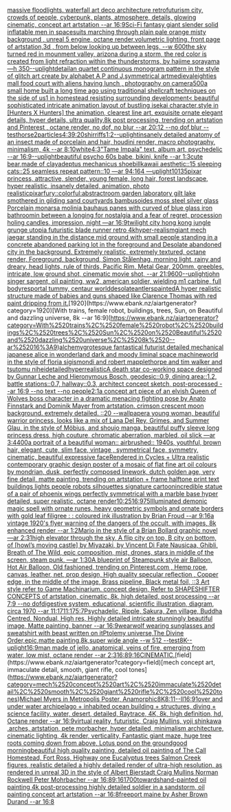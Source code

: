 [massive floodlights. waterfall art deco architecture retrofuturism city, crowds of people, cyberpunk, plants, atmosphere, details, glowing cinematic, concept art artstation --ar 16:9](https://www.ebank.nz/aiartgenerator?category=massive%2520floodlights.%2520waterfall%2520art%2520deco%2520architecture%2520retrofuturism%2520city%2C%2520crowds%2520of%2520people%2C%2520cyberpunk%2C%2520plants%2C%2520atmosphere%2C%2520details%2C%2520glowing%2520cinematic%2C%2520concept%2520art%2520artstation%2520--ar%252016%3A9)[Sci-Fi fantasy giant slender solid inflatable men in spacesuits marching through plain pale orange misty background , unreal 5 engine, octane render,volumetric lighting, front page of artstation,3d , from below looking up between legs, --w 600](https://www.ebank.nz/aiartgenerator?category=Sci-Fi%2520fantasy%2520giant%2520slender%2520solid%2520inflatable%2520men%2520in%2520spacesuits%2520marching%2520through%2520plain%2520pale%2520orange%2520misty%2520background%2520%2C%2520unreal%25205%2520engine%2C%2520octane%2520render%2Cvolumetric%2520lighting%2C%2520front%2520page%2520of%2520artstation%2C3d%2520%2C%2520from%2520below%2520looking%2520up%2520between%2520legs%2C%2520--w%2520600)[the sky turned red in mounment valley, arizona during a storm, the red color is created from light refraction within the thunderstorms, by hajime sorayama —h 350](https://www.ebank.nz/aiartgenerator?category=the%2520sky%2520turned%2520red%2520in%2520mounment%2520valley%2C%2520arizona%2520during%2520a%2520storm%2C%2520the%2520red%2520color%2520is%2520created%2520from%2520light%2520refraction%2520within%2520the%2520thunderstorms%2C%2520by%2520hajime%2520sorayama%2520%E2%80%94h%2520350)[--uplight](https://www.ebank.nz/aiartgenerator?category=--uplight)[detail](https://www.ebank.nz/aiartgenerator?category=detail)[an quartet continuous  monogram pattern in the style of glitch art  create by alphabet A,P and J,symmetrical art](https://www.ebank.nz/aiartgenerator?category=an%2520quartet%2520continuous%2520%2520monogram%2520pattern%2520in%2520the%2520style%2520of%2520glitch%2520art%2520%2520create%2520by%2520alphabet%2520A%2CP%2520and%2520J%2Csymmetrical%2520art)[medieval](https://www.ebank.nz/aiartgenerator?category=medieval)[eighties mall food court with aliens having lunch , photography on camera](https://www.ebank.nz/aiartgenerator?category=eighties%2520mall%2520food%2520court%2520with%2520aliens%2520having%2520lunch%2520%2C%2520photography%2520on%2520camera)[500](https://www.ebank.nz/aiartgenerator?category=500)[a small home built a long time ago using traditional shellcraft techniques on the side of us1 in homestead resisting surrounding development](https://www.ebank.nz/aiartgenerator?category=a%2520small%2520home%2520built%2520a%2520long%2520time%2520ago%2520using%2520traditional%2520shellcraft%2520techniques%2520on%2520the%2520side%2520of%2520us1%2520in%2520homestead%2520resisting%2520surrounding%2520development)[< beautiful sophisticated intricate animation layout of bustling isekai character,style in [Hunters X Hunters] the animation, clearest line art, exquisite ornate elegant details, hyper details, ultra quality,8k post processing, trending on artstation and Pinterest , octane render, no dof, no blur --ar 20:12 --no dof,blur --test](https://www.ebank.nz/aiartgenerator?category=%3C%2520beautiful%2520sophisticated%2520intricate%2520animation%2520layout%2520of%2520bustling%2520isekai%2520character%2Cstyle%2520in%2520%5BHunters%2520X%2520Hunters%5D%2520the%2520animation%2C%2520clearest%2520line%2520art%2C%2520exquisite%2520ornate%2520elegant%2520details%2C%2520hyper%2520details%2C%2520ultra%2520quality%2C8k%2520post%2520processing%2C%2520trending%2520on%2520artstation%2520and%2520Pinterest%2520%2C%2520octane%2520render%2C%2520no%2520dof%2C%2520no%2520blur%2520--ar%252020%3A12%2520--no%2520dof%2Cblur%2520--test)[horse](https://www.ebank.nz/aiartgenerator?category=horse)[2](https://www.ebank.nz/aiartgenerator?category=2)[particles](https://www.ebank.nz/aiartgenerator?category=particles)[4:3](https://www.ebank.nz/aiartgenerator?category=4%3A3)[9:20](https://www.ebank.nz/aiartgenerator?category=9%3A20)[shirriffs](https://www.ebank.nz/aiartgenerator?category=shirriffs)[1:2](https://www.ebank.nz/aiartgenerator?category=1%3A2)[--uplight](https://www.ebank.nz/aiartgenerator?category=--uplight)[insanely detailed  anatomy  of an insect  made of  porcelain and hair, houdini render, macro photography,  minimalism, 4k --ar 8:10](https://www.ebank.nz/aiartgenerator?category=insanely%2520detailed%2520%2520anatomy%2520%2520of%2520an%2520insect%2520%2520made%2520of%2520%2520porcelain%2520and%2520hair%2C%2520houdini%2520render%2C%2520macro%2520photography%2C%2520%2520minimalism%2C%25204k%2520--ar%25208%3A10)[white](https://www.ebank.nz/aiartgenerator?category=white)[4:3](https://www.ebank.nz/aiartgenerator?category=4%3A3)["Tame Impala" text, album art, psychedelic --ar 16:9](https://www.ebank.nz/aiartgenerator?category=%22Tame%2520Impala%22%2520text%2C%2520album%2520art%2C%2520psychedelic%2520--ar%252016%3A9)[--uplight](https://www.ebank.nz/aiartgenerator?category=--uplight)[beautiful psycho 60s babe, bikini, knife --ar 1:3](https://www.ebank.nz/aiartgenerator?category=beautiful%2520psycho%252060s%2520babe%2C%2520bikini%2C%2520knife%2520--ar%25201%3A3)[cute bear,made of clay](https://www.ebank.nz/aiartgenerator?category=cute%2520bear%2Cmade%2520of%2520clay)[adeptus mechanicus shoebill](https://www.ebank.nz/aiartgenerator?category=adeptus%2520mechanicus%2520shoebill)[kawaii aesthetic::15 sleeping cats::25 seamless repeat pattern::10  —ar 94:164 —uplight](https://www.ebank.nz/aiartgenerator?category=kawaii%2520aesthetic%3A%3A15%2520sleeping%2520cats%3A%3A25%2520seamless%2520repeat%2520pattern%3A%3A10%2520%2520%E2%80%94ar%252094%3A164%2520%E2%80%94uplight)[10135](https://www.ebank.nz/aiartgenerator?category=10135)[pixar princess, attractive, slender, young female, long hair, forest landscape, hyper realistic, insanely detailed, animation, photo realistic](https://www.ebank.nz/aiartgenerator?category=pixar%2520princess%2C%2520attractive%2C%2520slender%2C%2520young%2520female%2C%2520long%2520hair%2C%2520forest%2520landscape%2C%2520hyper%2520realistic%2C%2520insanely%2520detailed%2C%2520animation%2C%2520photo%2520realistic)[pixar](https://www.ebank.nz/aiartgenerator?category=pixar)[fury::colorful:abstract](https://www.ebank.nz/aiartgenerator?category=fury%3A%3Acolorful%3Aabstract)[room garden laboratory  gilt lake  smothered in gilding sand courtyards bambusoides moss steel silver glass  Porcelain monarsa molinia bauhaus panes with curved of blue glass iron bathroom](https://www.ebank.nz/aiartgenerator?category=room%2520garden%2520laboratory%2520%2520gilt%2520lake%2520%2520smothered%2520in%2520gilding%2520sand%2520courtyards%2520bambusoides%2520moss%2520steel%2520silver%2520glass%2520%2520Porcelain%2520monarsa%2520molinia%2520bauhaus%2520panes%2520with%2520curved%2520of%2520blue%2520glass%2520iron%2520bathroom)[in between a longing for nostalgia and a fear of regret, procession holing candles, impression, night —ar 16:9](https://www.ebank.nz/aiartgenerator?category=in%2520between%2520a%2520longing%2520for%2520nostalgia%2520and%2520a%2520fear%2520of%2520regret%2C%2520procession%2520holing%2520candles%2C%2520impression%2C%2520night%2520%E2%80%94ar%252016%3A9)[twilight city hong kong jungle grunge utopia futuristic blade runner retro 4k](https://www.ebank.nz/aiartgenerator?category=twilight%2520city%2520hong%2520kong%2520jungle%2520grunge%2520utopia%2520futuristic%2520blade%2520runner%2520retro%25204k)[hyper-realism](https://www.ebank.nz/aiartgenerator?category=hyper-realism)[giant mech jaegar standing in the distance mid ground with small people standing in a concrete abandoned parking lot in the foreground and Desolate abandoned city in the background. Extremely realistic, extremely textured, octane render, Foreground, background, Simon Stålenhag, morning light, rainy and dreary, head lights, rule of thirds, Pacific Rim, Metal Gear,  200mm, greebles, intricate, low ground shot, cinematic movie shot, --ar 21:9](https://www.ebank.nz/aiartgenerator?category=giant%2520mech%2520jaegar%2520standing%2520in%2520the%2520distance%2520mid%2520ground%2520with%2520small%2520people%2520standing%2520in%2520a%2520concrete%2520abandoned%2520parking%2520lot%2520in%2520the%2520foreground%2520and%2520Desolate%2520abandoned%2520city%2520in%2520the%2520background.%2520Extremely%2520realistic%2C%2520extremely%2520textured%2C%2520octane%2520render%2C%2520Foreground%2C%2520background%2C%2520Simon%2520St%C3%A5lenhag%2C%2520morning%2520light%2C%2520rainy%2520and%2520dreary%2C%2520head%2520lights%2C%2520rule%2520of%2520thirds%2C%2520Pacific%2520Rim%2C%2520Metal%2520Gear%2C%2520%2520200mm%2C%2520greebles%2C%2520intricate%2C%2520low%2520ground%2520shot%2C%2520cinematic%2520movie%2520shot%2C%2520--ar%252021%3A9)[600](https://www.ebank.nz/aiartgenerator?category=600)[--uplight](https://www.ebank.nz/aiartgenerator?category=--uplight)[john singer sargent, oil painting, ww2, american soldier, wielding m1 carbine, full body](https://www.ebank.nz/aiartgenerator?category=john%2520singer%2520sargent%2C%2520oil%2520painting%2C%2520ww2%2C%2520american%2520soldier%2C%2520wielding%2520m1%2520carbine%2C%2520full%2520body)[res](https://www.ebank.nz/aiartgenerator?category=res)[portal tummy, centaur world](https://www.ebank.nz/aiartgenerator?category=portal%2520tummy%2C%2520centaur%2520world)[desolate](https://www.ebank.nz/aiartgenerator?category=desolate)[antlers](https://www.ebank.nz/aiartgenerator?category=antlers)[painted](https://www.ebank.nz/aiartgenerator?category=painted)[A hyper realistic structure made of babies and guns shaped like Clarence Thomas with red paint dripping from it.](https://www.ebank.nz/aiartgenerator?category=A%2520hyper%2520realistic%2520structure%2520made%2520of%2520babies%2520and%2520guns%2520shaped%2520like%2520Clarence%2520Thomas%2520with%2520red%2520paint%2520dripping%2520from%2520it.)[1920](https://www.ebank.nz/aiartgenerator?category=1920)[With trains, female robot, buildings, trees, Sun, on Beautiful and dazzling universe, 8k --ar 16:9](https://www.ebank.nz/aiartgenerator?category=With%2520trains%2C%2520female%2520robot%2C%2520buildings%2C%2520trees%2C%2520Sun%2C%2520on%2520Beautiful%2520and%2520dazzling%2520universe%2C%25208k%2520--ar%252016%3A9)[alchemy](https://www.ebank.nz/aiartgenerator?category=alchemy)[grotesque fantastical futurist detailed mechanical japanese alice in wonderland dark and moody liminal space machineworld in the style of floria sigismondi and robert mapplethorpe and tim walker and tsutomu nihei](https://www.ebank.nz/aiartgenerator?category=grotesque%2520fantastical%2520futurist%2520detailed%2520mechanical%2520japanese%2520alice%2520in%2520wonderland%2520dark%2520and%2520moody%2520liminal%2520space%2520machineworld%2520in%2520the%2520style%2520of%2520floria%2520sigismondi%2520and%2520robert%2520mapplethorpe%2520and%2520tim%2520walker%2520and%2520tsutomu%2520nihei)[detailed](https://www.ebank.nz/aiartgenerator?category=detailed)[hyperrealistic](https://www.ebank.nz/aiartgenerator?category=hyperrealistic)[A death star co-working space designed by Gunnar Leche and Hieronymous Bosch, geodesic::0.9, dining area::1.2, battle stations::0.7,  hallway::0.3, architect concept sketch, post-processed --ar 16:9 --no text --no people](https://www.ebank.nz/aiartgenerator?category=A%2520death%2520star%2520co-working%2520space%2520designed%2520by%2520Gunnar%2520Leche%2520and%2520Hieronymous%2520Bosch%2C%2520geodesic%3A%3A0.9%2C%2520dining%2520area%3A%3A1.2%2C%2520battle%2520stations%3A%3A0.7%2C%2520%2520hallway%3A%3A0.3%2C%2520architect%2520concept%2520sketch%2C%2520post-processed%2520--ar%252016%3A9%2520--no%2520text%2520--no%2520people)[2:1](https://www.ebank.nz/aiartgenerator?category=2%3A1)[a concept art piece of an elvish Queen of Wolves boss character in a dramatic menacing fighting pose by Anato Finnstark and Dominik Mayer from artstation. crimson crescent moon background. extremely detailed. ::20 --wallpaper](https://www.ebank.nz/aiartgenerator?category=a%2520concept%2520art%2520piece%2520of%2520an%2520elvish%2520Queen%2520of%2520Wolves%2520boss%2520character%2520in%2520a%2520dramatic%2520menacing%2520fighting%2520pose%2520by%2520Anato%2520Finnstark%2520and%2520Dominik%2520Mayer%2520from%2520artstation.%2520crimson%2520crescent%2520moon%2520background.%2520extremely%2520detailed.%2520%3A%3A20%2520--wallpaper)[a young woman, beautiful warrior princess, looks like a mix of Lana Del Rey, Grimes, and Summer Glau, in the style of Möbius, and shoujo manga, beautiful puffy sleeve long princess dress, high couture, chromatic aberration, marbled, oil slick —ar 3:4](https://www.ebank.nz/aiartgenerator?category=a%2520young%2520woman%2C%2520beautiful%2520warrior%2520princess%2C%2520looks%2520like%2520a%2520mix%2520of%2520Lana%2520Del%2520Rey%2C%2520Grimes%2C%2520and%2520Summer%2520Glau%2C%2520in%2520the%2520style%2520of%2520M%C3%B6bius%2C%2520and%2520shoujo%2520manga%2C%2520beautiful%2520puffy%2520sleeve%2520long%2520princess%2520dress%2C%2520high%2520couture%2C%2520chromatic%2520aberration%2C%2520marbled%2C%2520oil%2520slick%2520%E2%80%94ar%25203%3A4)[400](https://www.ebank.nz/aiartgenerator?category=400)[a portrait of a beautiful woman:: airbrushed:: 1940s, youthful, brown hair, elegant, cute, slim face, vintage , symmetrical face, symmetry, cinematic, beautiful expressive face](https://www.ebank.nz/aiartgenerator?category=a%2520portrait%2520of%2520a%2520beautiful%2520woman%3A%3A%2520airbrushed%3A%3A%25201940s%2C%2520youthful%2C%2520brown%2520hair%2C%2520elegant%2C%2520cute%2C%2520slim%2520face%2C%2520vintage%2520%2C%2520symmetrical%2520face%2C%2520symmetry%2C%2520cinematic%2C%2520beautiful%2520expressive%2520face)[Rendered in Cycles  + Ultra realistic contemporary graphic design poster of a mosaic of flat fine art oil colours by mondrian, dusk, perfectly composed linework, dutch golden age, very fine detail, matte painting, trending on artstation  + frame halftone print text buildings lights people robots silhouettes signature cartoon](https://www.ebank.nz/aiartgenerator?category=Rendered%2520in%2520Cycles%2520%2520%2B%2520Ultra%2520realistic%2520contemporary%2520graphic%2520design%2520poster%2520of%2520a%2520mosaic%2520of%2520flat%2520fine%2520art%2520oil%2520colours%2520by%2520mondrian%2C%2520dusk%2C%2520perfectly%2520composed%2520linework%2C%2520dutch%2520golden%2520age%2C%2520very%2520fine%2520detail%2C%2520matte%2520painting%2C%2520trending%2520on%2520artstation%2520%2520%2B%2520frame%2520halftone%2520print%2520text%2520buildings%2520lights%2520people%2520robots%2520silhouettes%2520signature%2520cartoon)[incredible statue of a pair of phoenix wings perfectly symmetrical with a marble base hyper detailed, super realistic, octane render](https://www.ebank.nz/aiartgenerator?category=incredible%2520statue%2520of%2520a%2520pair%2520of%2520phoenix%2520wings%2520perfectly%2520symmetrical%2520with%2520a%2520marble%2520base%2520hyper%2520detailed%2C%2520super%2520realistic%2C%2520octane%2520render)[](https://www.ebank.nz/aiartgenerator?category=)[10:25](https://www.ebank.nz/aiartgenerator?category=10%3A25)[16:9](https://www.ebank.nz/aiartgenerator?category=16%3A9)[75](https://www.ebank.nz/aiartgenerator?category=75)[Illuminated demonic magic spell with ornate runes, heavy geometric symbols and ornate borders with gold leaf filigree : : coloured ink illustration by Brian Froud --ar 9:16](https://www.ebank.nz/aiartgenerator?category=Illuminated%2520demonic%2520magic%2520spell%2520with%2520ornate%2520runes%2C%2520heavy%2520geometric%2520symbols%2520and%2520ornate%2520borders%2520with%2520gold%2520leaf%2520filigree%2520%3A%2520%3A%2520coloured%2520ink%2520illustration%2520by%2520Brian%2520Froud%2520--ar%25209%3A16)[a vintage 1920's flyer warning of the dangers of the occult, with images, 8k enhanced render --ar 1:2](https://www.ebank.nz/aiartgenerator?category=a%2520vintage%25201920%27s%2520flyer%2520warning%2520of%2520the%2520dangers%2520of%2520the%2520occult%2C%2520with%2520images%2C%25208k%2520enhanced%2520render%2520--ar%25201%3A2)[Mario in the style of a Brian Bollard graphic novel —ar 2:3](https://www.ebank.nz/aiartgenerator?category=Mario%2520in%2520the%2520style%2520of%2520a%2520Brian%2520Bollard%2520graphic%2520novel%2520%E2%80%94ar%25202%3A3)[1](https://www.ebank.nz/aiartgenerator?category=1)[high elevator through the sky, A flip city on top, B city on bottom, of [howl’s moving castle] by Miyazaki, by Vincent Di Fate Nausicaa, Ghibli, Breath of The Wild, epic composition, mist, drones, stars in middle of the screen, steam punk, —ar 1:30](https://www.ebank.nz/aiartgenerator?category=high%2520elevator%2520through%2520the%2520sky%2C%2520A%2520flip%2520city%2520on%2520top%2C%2520B%2520city%2520on%2520bottom%2C%2520of%2520%5Bhowl%E2%80%99s%2520moving%2520castle%5D%2520by%2520Miyazaki%2C%2520by%2520Vincent%2520Di%2520Fate%2520Nausicaa%2C%2520Ghibli%2C%2520Breath%2520of%2520The%2520Wild%2C%2520epic%2520composition%2C%2520mist%2C%2520drones%2C%2520stars%2520in%2520middle%2520of%2520the%2520screen%2C%2520steam%2520punk%2C%2520%E2%80%94ar%25201%3A30)[A blueprint of Steampunk style air Balloon,  Hot Air Balloon, Old fashioned, trending on Pinterest.com  , Hemp rope, canvas, leather, net, prop design, High quality specular reflection , Copper  edge, in the middle of the image, Brass pipeline,  Black metal foil,  ::3  Art style refer to Game Machinarium.  concept design, Refer to SHAPESHIFTER CONCEPTS  of artstation, cinematic,  8k, high detailed,  post processing    --ar 7:9   --no dof](https://www.ebank.nz/aiartgenerator?category=A%2520blueprint%2520of%2520Steampunk%2520style%2520air%2520Balloon%2C%2520%2520Hot%2520Air%2520Balloon%2C%2520Old%2520fashioned%2C%2520trending%2520on%2520Pinterest.com%2520%2520%2C%2520Hemp%2520rope%2C%2520canvas%2C%2520leather%2C%2520net%2C%2520prop%2520design%2C%2520High%2520quality%2520specular%2520reflection%2520%2C%2520Copper%2520%2520edge%2C%2520in%2520the%2520middle%2520of%2520the%2520image%2C%2520Brass%2520pipeline%2C%2520%2520Black%2520metal%2520foil%2C%2520%2520%3A%3A3%2520%2520Art%2520style%2520refer%2520to%2520Game%2520Machinarium.%2520%2520concept%2520design%2C%2520Refer%2520to%2520SHAPESHIFTER%2520CONCEPTS%2520%2520of%2520artstation%2C%2520cinematic%2C%2520%25208k%2C%2520high%2520detailed%2C%2520%2520post%2520processing%2520%2520%2520%2520--ar%25207%3A9%2520%2520%2520--no%2520dof)[digestive system, educational, scientific illustration, diagram, circa 1970 --ar 11:17](https://www.ebank.nz/aiartgenerator?category=digestive%2520system%2C%2520educational%2C%2520scientific%2520illustration%2C%2520diagram%2C%2520circa%25201970%2520--ar%252011%3A17)[11:17](https://www.ebank.nz/aiartgenerator?category=11%3A17)[5:7](https://www.ebank.nz/aiartgenerator?category=5%3A7)[Psychadelic, Ripple, Sakura, Zen village, Buddha Centred, Nondual, High res, Highly detailed intricate stunningly beautiful image, Matte painting, banner --ar 16:9](https://www.ebank.nz/aiartgenerator?category=Psychadelic%2C%2520Ripple%2C%2520Sakura%2C%2520Zen%2520village%2C%2520Buddha%2520Centred%2C%2520Nondual%2C%2520High%2520res%2C%2520Highly%2520detailed%2520intricate%2520stunningly%2520beautiful%2520image%2C%2520Matte%2520painting%2C%2520banner%2520--ar%252016%3A9)[wearwolf wearing sunglasses and sweatshirt with beast written on it](https://www.ebank.nz/aiartgenerator?category=wearwolf%2520wearing%2520sunglasses%2520and%2520sweatshirt%2520with%2520beast%2520written%2520on%2520it)[Ptolemy universe,The Divine Order,epic,matte painting,8k,super wide angle --w 512 --test](https://www.ebank.nz/aiartgenerator?category=Ptolemy%2520universe%2CThe%2520Divine%2520Order%2Cepic%2Cmatte%2520painting%2C8k%2Csuper%2520wide%2520angle%2520--w%2520512%2520--test)[8K](https://www.ebank.nz/aiartgenerator?category=8K)[--uplight](https://www.ebank.nz/aiartgenerator?category=--uplight)[16:9](https://www.ebank.nz/aiartgenerator?category=16%3A9)[man made of jello, anatomical, veins of fire, emerging from water, low mist, octane render --ar 2:3](https://www.ebank.nz/aiartgenerator?category=man%2520made%2520of%2520jello%2C%2520anatomical%2C%2520veins%2520of%2520fire%2C%2520emerging%2520from%2520water%2C%2520low%2520mist%2C%2520octane%2520render%2520--ar%25202%3A3)[16:8](https://www.ebank.nz/aiartgenerator?category=16%3A8)[9:16](https://www.ebank.nz/aiartgenerator?category=9%3A16)[CINEMATIC.](https://www.ebank.nz/aiartgenerator?category=CINEMATIC.)[field](https://www.ebank.nz/aiartgenerator?category=field)[mech concept art, immaculate detail, smooth, giant rifle, cool tones](https://www.ebank.nz/aiartgenerator?category=mech%2520concept%2520art%2C%2520immaculate%2520detail%2C%2520smooth%2C%2520giant%2520rifle%2C%2520cool%2520tones)[Michael Myers in Metropolis Poster, Anamorphic](https://www.ebank.nz/aiartgenerator?category=Michael%2520Myers%2520in%2520Metropolis%2520Poster%2C%2520Anamorphic)[8K](https://www.ebank.nz/aiartgenerator?category=8K)[8:11](https://www.ebank.nz/aiartgenerator?category=8%3A11)[--ll](https://www.ebank.nz/aiartgenerator?category=--ll)[16:9](https://www.ebank.nz/aiartgenerator?category=16%3A9)[1](https://www.ebank.nz/aiartgenerator?category=1)[over and under water  archipelago + inhabited ocean building + structures, diving + science facility, water, desert, detailed, Raytrace, 4K, 8k, high definition, hd, Octane render --ar 16:9](https://www.ebank.nz/aiartgenerator?category=over%2520and%2520under%2520water%2520%2520archipelago%2520%2B%2520inhabited%2520ocean%2520building%2520%2B%2520structures%2C%2520diving%2520%2B%2520science%2520facility%2C%2520water%2C%2520desert%2C%2520detailed%2C%2520Raytrace%2C%25204K%2C%25208k%2C%2520high%2520definition%2C%2520hd%2C%2520Octane%2520render%2520--ar%252016%3A9)[virtual reality, futuristic, Craig Mullins, yoji shinkawa ,arches, artstation, pete morbacher, hyper detailed, minimalism architecture, cinematic lighting, 4k render, verticality, Fantastic giant maze, huge tree roots coming down from above, Lotus pond on the ground](https://www.ebank.nz/aiartgenerator?category=virtual%2520reality%2C%2520futuristic%2C%2520Craig%2520Mullins%2C%2520yoji%2520shinkawa%2520%2Carches%2C%2520artstation%2C%2520pete%2520morbacher%2C%2520hyper%2520detailed%2C%2520minimalism%2520architecture%2C%2520cinematic%2520lighting%2C%25204k%2520render%2C%2520verticality%2C%2520Fantastic%2520giant%2520maze%2C%2520huge%2520tree%2520roots%2520coming%2520down%2520from%2520above%2C%2520Lotus%2520pond%2520on%2520the%2520ground)[good morning](https://www.ebank.nz/aiartgenerator?category=good%2520morning)[beautiful high quality painting, detailed oil painting of The Call Homestead, Fort Ross, Highway one Eucalyptus trees  Salmon Creek figures, realistic detailed a highly detailed render of ultra-high resolution, as rendered in unreal 3D in the style of Albert Bierstadt Craig Mullins Norman Rockwell Peter Mohrbacher  --ar 16:8](https://www.ebank.nz/aiartgenerator?category=beautiful%2520high%2520quality%2520painting%2C%2520detailed%2520oil%2520painting%2520of%2520The%2520Call%2520Homestead%2C%2520Fort%2520Ross%2C%2520Highway%2520one%2520Eucalyptus%2520trees%2520%2520Salmon%2520Creek%2520figures%2C%2520realistic%2520detailed%2520a%2520highly%2520detailed%2520render%2520of%2520ultra-high%2520resolution%2C%2520as%2520rendered%2520in%2520unreal%25203D%2520in%2520the%2520style%2520of%2520Albert%2520Bierstadt%2520Craig%2520Mullins%2520Norman%2520Rockwell%2520Peter%2520Mohrbacher%2520%2520--ar%252016%3A8)[9:16](https://www.ebank.nz/aiartgenerator?category=9%3A16)[1700](https://www.ebank.nz/aiartgenerator?category=1700)[towards](https://www.ebank.nz/aiartgenerator?category=towards)[hand-painted oil painting 4k post-processing highly detailed soldier in a sandstorm, oil painting concept art artstation --ar 16:8](https://www.ebank.nz/aiartgenerator?category=hand-painted%2520oil%2520painting%25204k%2520post-processing%2520highly%2520detailed%2520soldier%2520in%2520a%2520sandstorm%2C%2520oil%2520painting%2520concept%2520art%2520artstation%2520--ar%252016%3A8)[freeport maine by Asher Brown Durand --ar 16:8](https://www.ebank.nz/aiartgenerator?category=freeport%2520maine%2520by%2520Asher%2520Brown%2520Durand%2520--ar%252016%3A8)